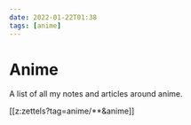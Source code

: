 ```yaml
---
date: 2022-01-22T01:38
tags: [anime]
---
```


# Anime

A list of all my notes and articles around anime.

[[z:zettels?tag=anime/**&anime]]